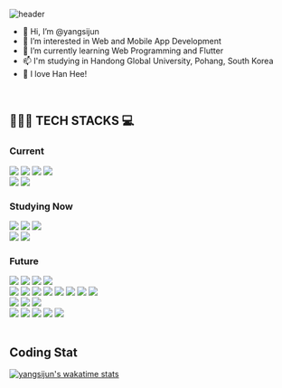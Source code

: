 ![header](https://capsule-render.vercel.app/api?type=waving&color=timeGradient&height=300&section=header&text=Yang%20Sijun&fontSize=60&fontAlignY=40&desc=(Student%20Developer)&descSize=30&descAlignY=60)

- 👋 Hi, I’m @yangsijun
- 👀 I’m interested in Web and Mobile App Development
- 🌱 I’m currently learning Web Programming and Flutter
- 📫 I'm studying in Handong Global University, Pohang, South Korea
- 💞️ I love Han Hee!

<br>

## 👨🏻‍💻 TECH STACKS 💻

<div align=left>
	<h3>Current</h3>
	<!--C Lang-->
	<img src="https://img.shields.io/badge/c-A8B9CC?style=for-the-badge&logo=c&logoColor=black">
	<!--Python-->
	<img src="https://img.shields.io/badge/python-3776AB?style=for-the-badge&logo=python&logoColor=white">
	<!--C++-->
	<img src="https://img.shields.io/badge/c++-00599C?style=for-the-badge&logo=c%2B%2B&logoColor=white">
	<!--Java-->
	<img src="https://img.shields.io/badge/java-007396?style=for-the-badge&logo=java&logoColor=white">
	<br>
	<!--Git-->
  <img src="https://img.shields.io/badge/git-F05032?style=for-the-badge&logo=git&logoColor=white">
	<!--GitHub-->
  <img src="https://img.shields.io/badge/github-181717?style=for-the-badge&logo=github&logoColor=white">
	<br>
	<h3>Studying Now</h3>
	<!--HTML-->
	<img src="https://img.shields.io/badge/html-E34F26?style=for-the-badge&logo=html5&logoColor=white"> 
	<!--CSS-->
	<img src="https://img.shields.io/badge/css-1572B6?style=for-the-badge&logo=css3&logoColor=white">
	<!--JavaScript-->
	<img src="https://img.shields.io/badge/javascript-F7DF1E?style=for-the-badge&logo=javascript&logoColor=black">
	<br>
	<!--Dart-->
	<img src="https://img.shields.io/badge/dart-0175C2?style=for-the-badge&logo=dart&logoColor=white">
	<!--Flutter-->
  <img src="https://img.shields.io/badge/flutter-02569B?style=for-the-badge&logo=flutter&logoColor=white">
	<h3>Future</h3>
	<!--MySQL-->
  <img src="https://img.shields.io/badge/mysql-4479A1?style=for-the-badge&logo=mysql&logoColor=white"> 
	<!--PHP-->
	<img src="https://img.shields.io/badge/php-777BB4?style=for-the-badge&logo=php&logoColor=white"> 
	<!--JQuery-->
  <img src="https://img.shields.io/badge/jquery-0769AD?style=for-the-badge&logo=jquery&logoColor=white">
	<!--Apache-->
  <img src="https://img.shields.io/badge/apache-D22128?style=for-the-badge&logo=apache&logoColor=white">
	<br>
  <!--Noode.JS-->
	<img src="https://img.shields.io/badge/node.js-339933?style=for-the-badge&logo=Node.js&logoColor=white">
  <!--TypeScript-->
	<img src="https://img.shields.io/badge/typescript-3178C6?style=for-the-badge&logo=typescript&logoColor=white">
	<!--React-->
  <img src="https://img.shields.io/badge/react-61DAFB?style=for-the-badge&logo=react&logoColor=black"> 
	<!--GraphQL-->
  <img src="https://img.shields.io/badge/graphql-E10098?style=for-the-badge&logo=graphql&logoColor=black"> 
  <!--Vue.JS-->
	<img src="https://img.shields.io/badge/vue.js-4FC08D?style=for-the-badge&logo=vue.js&logoColor=white">
	<!--Django--> 
  <img src="https://img.shields.io/badge/django-092E20?style=for-the-badge&logo=django&logoColor=white">
	<!--electron-->
	<img src="https://img.shields.io/badge/electron-47848F?style=for-the-badge&logo=electron&logoColor=white"> 
	<!--PWA-->
	<img src="https://img.shields.io/badge/pwa-5A0FC8?style=for-the-badge&logo=pwa&logoColor=white"> 
	<br>
	<!--Android-->
  <img src="https://img.shields.io/badge/android-3DDC84?style=for-the-badge&logo=android&logoColor=white"> 
	<!--Kotlin-->
	<img src="https://img.shields.io/badge/kotlin-7F52FF?style=for-the-badge&logo=kotlin&logoColor=white"> 
  <!--iOS-->
	<img src="https://img.shields.io/badge/ios-000000?style=for-the-badge&logo=ios&logoColor=white"> 
	<br>
	<!--AWS-->
  <img src="https://img.shields.io/badge/amazonaws-232F3E?style=for-the-badge&logo=amazonaws&logoColor=white"> 
  <!--Google Cloud-->
  <img src="https://img.shields.io/badge/google cloud-4285F4?style=for-the-badge&logo=google cloud&logoColor=white">
  <!--Firebase-->
  <img src="https://img.shields.io/badge/firebase-FFCA28?style=for-the-badge&logo=firebase&logoColor=black">
	<!--docker-->
  <img src="https://img.shields.io/badge/docker-2496ED?style=for-the-badge&logo=docker&logoColor=white">
	<!--Kubernetes-->
  <img src="https://img.shields.io/badge/kubernetes-326CE5?style=for-the-badge&logo=kubernetes&logoColor=white">
  <br>
</div>
<br>

## Coding Stat
[![yangsijun's wakatime stats](https://github-readme-stats.vercel.app/api/wakatime?username=yangsijun)](https://github.com/anuraghazra/github-readme-stats)
